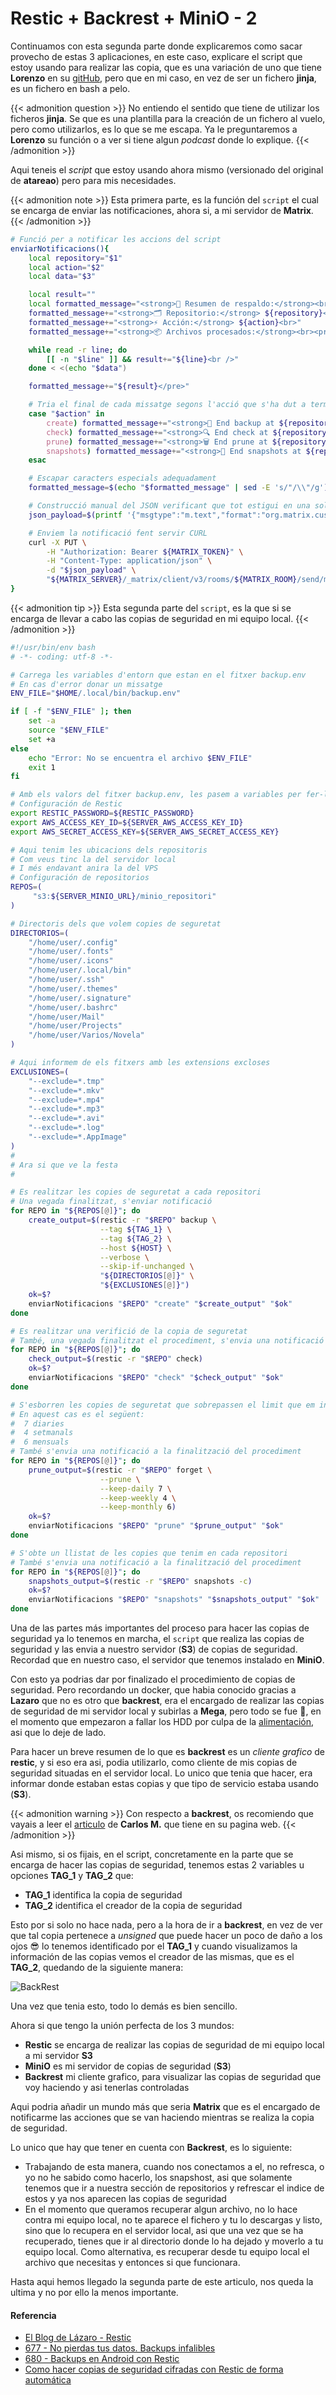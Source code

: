 # Restic + Backrest + MiniO - 2

Continuamos con esta segunda parte donde explicaremos como sacar provecho de estas 3 aplicaciones, en este caso, explicare el script que estoy usando para realizar las copia, que es una variación de uno que tiene **Lorenzo** en su [gitHub](https://github.com/atareao/dotfiles/blob/main/.local/bin/backup.sh.jinja), pero que en mi caso, en vez de ser un fichero **jinja**, es un fichero en bash a pelo.

<!--more-->

{{< admonition question >}}
No entiendo el sentido que tiene de utilizar los ficheros **jinja**. Se que es una plantilla para la creación de un fichero al vuelo, pero como utilizarlos, es lo que se me escapa. Ya le preguntaremos a **Lorenzo** su función o a ver si tiene algun *podcast* donde lo explique.
{{< /admonition >}}

Aqui teneis el *script* que estoy usando ahora mismo (versionado del original de **atareao**) pero para mis necesidades.

{{< admonition note >}}
Esta primera parte, es la función del `script` el cual se encarga de enviar las notificaciones, ahora si, a mi servidor de **Matrix**.
{{< /admonition >}}

```bash
# Funció per a notificar les accions del script
enviarNotificacions(){
    local repository="$1"
    local action="$2"
    local data="$3"

    local result=""
    local formatted_message="<strong>📢 Resumen de respaldo:</strong><br>"
    formatted_message+="<strong>🗂 Repositorio:</strong> ${repository}<br>"
    formatted_message+="<strong>⚡ Acción:</strong> ${action}<br>"
    formatted_message+="<strong>📦 Archivos procesados:</strong><br><pre>"

    while read -r line; do
        [[ -n "$line" ]] && result+="${line}<br />"
    done < <(echo "$data")

    formatted_message+="${result}</pre>"

    # Tria el final de cada missatge segons l'acció que s'ha dut a terme
    case "$action" in
        create) formatted_message+="<strong>💾 End backup at ${repository}</strong>" ;;
        check) formatted_message+="<strong>🔍 End check at ${repository}</strong>" ;;
        prune) formatted_message+="<strong>🗑️ End prune at ${repository}</strong>" ;;
        snapshots) formatted_message+="<strong>📸 End snapshots at ${repository}</strong>" ;;
    esac

    # Escapar caracters especials adequadament
    formatted_message=$(echo "$formatted_message" | sed -E 's/"/\\"/g')

    # Construcció manual del JSON verificant que tot estigui en una sola linia
    json_payload=$(printf '{"msgtype":"m.text","format":"org.matrix.custom.html","formatted_body":"%s"}' "$formatted_message")

    # Enviem la notificació fent servir CURL
    curl -X PUT \
        -H "Authorization: Bearer ${MATRIX_TOKEN}" \
        -H "Content-Type: application/json" \
        -d "$json_payload" \
        "${MATRIX_SERVER}/_matrix/client/v3/rooms/${MATRIX_ROOM}/send/m.room.message/$(date '+%s%3N')"
}
```
{{< admonition tip >}}
Esta segunda parte del `script`, es la que si se encarga de llevar a cabo las copias de seguridad en mi equipo local.
{{< /admonition >}}

```bash
#!/usr/bin/env bash
# -*- coding: utf-8 -*-

# Carrega les variables d'entorn que estan en el fitxer backup.env
# En cas d'error donar un missatge
ENV_FILE="$HOME/.local/bin/backup.env"

if [ -f "$ENV_FILE" ]; then
    set -a
    source "$ENV_FILE"
    set +a
else
    echo "Error: No se encuentra el archivo $ENV_FILE"
    exit 1
fi

# Amb els valors del fitxer backup.env, les pasem a variables per fer-les servir més endavant
# Configuración de Restic
export RESTIC_PASSWORD=${RESTIC_PASSWORD}
export AWS_ACCESS_KEY_ID=${SERVER_AWS_ACCESS_KEY_ID}
export AWS_SECRET_ACCESS_KEY=${SERVER_AWS_SECRET_ACCESS_KEY}

# Aqui tenim les ubicacions dels repositoris
# Com veus tinc la del servidor local
# I més endavant anira la del VPS
# Configuración de repositorios
REPOS=(
     "s3:${SERVER_MINIO_URL}/minio_repositori"
)

# Directoris dels que volem copies de seguretat
DIRECTORIOS=(
    "/home/user/.config"
    "/home/user/.fonts"
    "/home/user/.icons"
    "/home/user/.local/bin"
    "/home/user/.ssh"
    "/home/user/.themes"
    "/home/user/.signature"
    "/home/user/.bashrc"
    "/home/user/Mail"
    "/home/user/Projects"
    "/home/user/Varios/Novela"
)

# Aqui informem de els fitxers amb les extensions excloses
EXCLUSIONES=(
    "--exclude=*.tmp"
    "--exclude=*.mkv"
    "--exclude=*.mp4"
    "--exclude=*.mp3"
    "--exclude=*.avi"
    "--exclude=*.log"
    "--exclude=*.AppImage"
)
#
# Ara si que ve la festa
#

# Es realitzar les copies de seguretat a cada repositori
# Una vegada finalitzat, s'enviar notificació
for REPO in "${REPOS[@]}"; do
    create_output=$(restic -r "$REPO" backup \
                    --tag ${TAG_1} \
                    --tag ${TAG_2} \
                    --host ${HOST} \
                    --verbose \
                    --skip-if-unchanged \
                    "${DIRECTORIOS[@]}" \
                    "${EXCLUSIONES[@]}")
    ok=$?
    enviarNotificacions "$REPO" "create" "$create_output" "$ok"
done

# Es realitzar una verifició de la copia de seguretat
# També, una vegada finalitzat el procediment, s'envia una notificació
for REPO in "${REPOS[@]}"; do
    check_output=$(restic -r "$REPO" check)
    ok=$?
    enviarNotificacions "$REPO" "check" "$check_output" "$ok"
done

# S'esborren les copies de seguretat que sobrepassen el limit que em informt
# En aquest cas es el següent:
#  7 diaries
#  4 setmanals
#  6 mensuals
# També s'envia una notificació a la finalització del procediment
for REPO in "${REPOS[@]}"; do
    prune_output=$(restic -r "$REPO" forget \
                    --prune \
                    --keep-daily 7 \
                    --keep-weekly 4 \
                    --keep-monthly 6)
    ok=$?
    enviarNotificacions "$REPO" "prune" "$prune_output" "$ok"
done

# S'obte un llistat de les copies que tenim en cada repositori
# També s'envia una notificació a la finalització del procediment
for REPO in "${REPOS[@]}"; do
    snapshots_output=$(restic -r "$REPO" snapshots -c)
    ok=$?
    enviarNotificacions "$REPO" "snapshots" "$snapshots_output" "$ok"
done
```

Una de las partes más importantes del proceso para hacer las copias de seguridad ya lo tenemos en marcha, el `script` que realiza las copias de seguridad y las envia a nuestro servidor (**S3**) de copias de seguridad. Recordad que en nuestro caso, el servidor que tenemos instalado en **MiniO**.

Con esto ya podrias dar por finalizado el procedimiento de copias de seguridad. Pero recordando un docker, que habia conocido gracias a **Lazaro** que no es otro que **backrest**, era el encargado de realizar las copias de seguridad de mi servidor local y subirlas a **Mega**, pero todo se fue 💩, en el momento que empezaron a fallar los HDD por culpa de la [alimentación](/2025-04-20-modificaciones-servidor-3), asi que lo deje de lado. 

Para hacer un breve resumen de lo que es **backrest** es un *cliente grafico* de **restic**, y si eso era asi, podia utilizarlo, como cliente de mis copias de seguridad situadas en el servidor local. Lo unico que tenia que hacer, era informar donde estaban estas copias y que tipo de servicio estaba usando (**S3**).

{{< admonition warning >}}
Con respecto a **backrest**, os recomiendo que vayais a leer el [articulo](https://elblogdelazaro.org/backrest-backups-en-nubes-s3) de **Carlos M.** que tiene en su pagina web.
{{< /admonition >}}

Asi mismo, si os fijais, en el script, concretamente en la parte que se encarga de hacer las copias de seguridad, tenemos estas 2 variables u opciones **TAG_1** y **TAG_2** que:
- **TAG_1** identifica la copia de seguridad
- **TAG_2** identifica el creador de la copia de seguridad

Esto por si solo no hace nada, pero a la hora de ir a **backrest**, en vez de ver que tal copia pertenece a *_unsigned_* que puede hacer un poco de daño a los ojos 😎 lo tenemos identificado por el **TAG_1** y cuando visualizamos la información de las copias vemos el creador de las mismas, que es el **TAG_2**, quedando de la siguiente manera:

![](/images/backrest_02.jpg "BackRest")

Una vez que tenia esto, todo lo demás es bien sencillo.

Ahora si que tengo la unión perfecta de los 3 mundos:
- **Restic** se encarga de realizar las copias de seguridad de mi equipo local a mi servidor **S3**
- **MiniO** es mi servidor de copias de seguridad (**S3**)
- **Backrest** mi cliente grafico, para visualizar las copias de seguridad que voy haciendo y asi tenerlas controladas

Aqui podria añadir un mundo más que seria **Matrix** que es el encargado de notificarme las acciones que se van haciendo mientras se realiza la copia de seguridad.

Lo unico que hay que tener en cuenta con **Backrest**, es lo siguiente:
- Trabajando de esta manera, cuando nos conectamos a el, no refresca, o yo no he sabido como hacerlo, los snapshost, asi que solamente tenemos que ir a nuestra sección de repositorios y refrescar el indice de estos y ya nos aparecen las copias de seguridad
- En el momento que queramos recuperar algun archivo, no lo hace contra mi equipo local, no te aparece el fichero y tu lo descargas y listo, sino que lo recupera en el servidor local, asi que una vez que se ha recuperado, tienes que ir al directorio donde lo ha dejado y moverlo a tu equipo local. Como alternativa, es recuperar desde tu equipo local el archivo que necesitas y entonces si que funcionara.

Hasta aqui hemos llegado la segunda parte de este articulo, nos queda la ultima y no por ello la menos importante.
#### Referencia
- [El Blog de Lázaro - Restic](https://elblogdelazaro.org/tags/restic)
- [677 - No pierdas tus datos. Backups infalibles](https://atareao.es/podcast/no-pierdas-tus-datos-backups-infalibles)
- [680 - Backups en Android con Restic](https://atareao.es/podcast/backups-en-android-con-restic)
- [Como hacer copias de seguridad cifradas con Restic de forma automática](https://geekland.eu/copias-de-seguridad-con-restic-de-forma-automatica)

